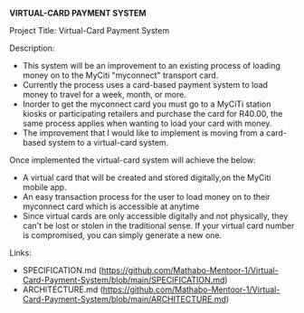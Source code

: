 **VIRTUAL-CARD PAYMENT SYSTEM**

Project Title: Virtual-Card Payment System

Description: 
- This system will be an improvement to an existing process of loading money on to the MyCiti "myconnect" transport card.
- Currently the process uses a card-based payment system to load money to travel for a week, month, or more.
- Inorder to get the myconnect card you must go to a MyCiTi station kiosks or participating retailers and purchase the card for R40.00, the same process applies when wanting to load your card with money.
- The improvement that I would like to implement is moving from a card-based system to a virtual-card system.

  
Once implemented the virtual-card system will achieve the below:
- A virtual card that will be created and stored digitally,on the MyCiti mobile app.
- An easy transaction process for the user to load money on to their myconnect card which is accessible at anytime
- Since virtual cards are only accessible digitally and not physically, they can't be lost or stolen in the traditional sense. If your virtual card number is compromised, you can simply generate a new one.

Links: 
- SPECIFICATION.md (https://github.com/Mathabo-Mentoor-1/Virtual-Card-Payment-System/blob/main/SPECIFICATION.md)
- ARCHITECTURE.md (https://github.com/Mathabo-Mentoor-1/Virtual-Card-Payment-System/blob/main/ARCHITECTURE.md)
  

